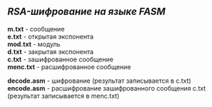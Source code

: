 ## *RSA-шифрование на языке FASM*
**m.txt** - сообщение  
**e.txt** - открытая экспонента  
**mod.txt** - модуль  
**d.txt** - закрытая экспонента  
**c.txt** - зашифрованное сообщение   
**menc.txt** - расшифрованное сообщение  
  
**decode.asm** - шифрование (результат записывается в c.txt)  
**encode.asm** - расшифрование зашифрованного сообщения c.txt (результат записывается в menc.txt)  
